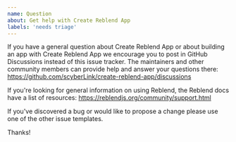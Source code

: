 ```yaml
---
name: Question
about: Get help with Create Reblend App
labels: 'needs triage'
---
```


If you have a general question about Create Reblend App or about building an app with Create Reblend App we encourage you to post in GitHub Discussions instead of this issue tracker. The maintainers and other community members can provide help and answer your questions there: https://github.com/scyberLink/create-reblend-app/discussions

If you're looking for general information on using Reblend, the Reblend docs have a list of resources: https://reblendjs.org/community/support.html

If you've discovered a bug or would like to propose a change please use one of the other issue templates.

Thanks!
